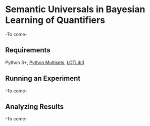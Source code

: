 # Semantic Universals in Bayesian Learning of Quantifiers

-To come-

## Requirements

Python 3+, [Python Multisets](https://pypi.org/project/multiset/), [LOTLib3](https://github.com/piantado/LOTlib3)

## Running an Experiment

-To come-

## Analyzing Results

-To come-
